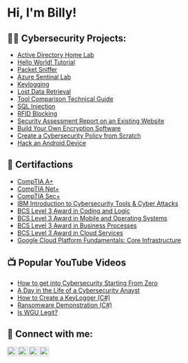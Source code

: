 <h1>Hi, I'm Billy! 
  
<h2>👨‍💻 Cybersecurity Projects:</h2>

  - [Active Directory Home Lab](https://github.com/)
  - [Hello World! Tutorial](https://github.com/)
  - [Packet Sniffer](https://github.com/)
  - [Azure Sentinal Lab](https://github.com/)
  - [Keylogging](https://github.com/)
  - [Lost Data Retrieval ](https://github.com/)
  - [Tool Comparison Technical Guide](https://github.com/)
  - [SQL Injection](https://github.com/)
  - [RFID Blocking](https://github.com/)
  - [Security Assessment Report on an Existing Website](https://github.com/)
  - [Build Your Own Encryption Software](https://github.com/)
  - [Create a Cybersecurity Policy from Scratch](https://github.com/)
  - [Hack an Android Device](https://github.com/)
  
  
 <h2>📜 Certifactions</h2>
  
  - [CompTIA A+](https://www.credly.com/earner/earned/badge/7f718f30-f336-4b2c-a9a6-51db5cab5542)
  - [CompTIA Net+](https://github.com/)
  - [CompTIA Sec+](https://github.com/)
  - [IBM Introduction to Cybersecurity Tools & Cyber Attacks](https://www.credly.com/earner/earned/badge/697b4e87-3a37-49a9-92ac-a93a1fadd931)
  - [BCS Level 3 Award in Coding and Logic](https://github.com/)
  - [BCS Level 3 Award in Mobile and Operating Systems](https://github.com/)
  - [BCS Level 3 Award in Business Processes](https://github.com/)
  - [BCS Level 3 Award in Cloud Services](https://github.com/)
  - [Google Cloud Platform Fundamentals: Core Infrastructure](https://www.coursera.org/account/accomplishments/certificate/LAT9UQTU4QGG)

<h2>📺 Popular YouTube Videos</h2>

- [How to get into Cybersecurity Starting From Zero](https://www.youtube.com/watch?v=a83ASGn_V_s)
- [A Day in the Life of a Cybersecurity Anayst](https://www.youtube.com/watch?v=uHy3oM7NnoU)
- [How to Create a KeyLogger (C#)](https://www.youtube.com/watch?v=N-L9hklSlNk)
- [Ransomware Demonstration (C#)](https://www.youtube.com/watch?v=OfvdQeh79s0)
- [Is WGU Legit?](https://www.youtube.com/watch?v=E2MwRWxDBkA)

<h2> 🤳 Connect with me:</h2>

[<img align="left" alt="JoshMadakor | YouTube" width="22px" src="https://cdn.jsdelivr.net/npm/simple-icons@v3/icons/youtube.svg" />][youtube]
[<img align="left" alt="JoshMadakor | Twitter" width="22px" src="https://cdn.jsdelivr.net/npm/simple-icons@v3/icons/twitter.svg" />][twitter]
[<img align="left" alt="JoshMadakor | LinkedIn" width="22px" src="https://cdn.jsdelivr.net/npm/simple-icons@v3/icons/linkedin.svg" />][linkedin]
[<img align="left" alt="JoshMadakor | Instagram" width="22px" src="https://cdn.jsdelivr.net/npm/simple-icons@v3/icons/instagram.svg" />][instagram]

[twitter]: https://twitter.com/Yellow_VeN0m
[youtube]: https://www.youtube.com/c/joshmadakor
[instagram]: https://www.instagram.com/joshmadakor/
[linkedin]: https://www.linkedin.com/in/billycousins/

<!--
**joshmadakor1/joshmadakor1** is a ✨ _special_ ✨ repository because its `README.md` (this file) appears on your GitHub profile.

Here are some ideas to get you started:

- 🔭 I’m currently working on ...
- 🌱 I’m currently learning ...
- 👯 I’m looking to collaborate on ...
- 🤔 I’m looking for help with ...
- 💬 Ask me about ...
- 📫 How to reach me: ...
- 😄 Pronouns: ...
- ⚡ Fun fact: ...
-->
